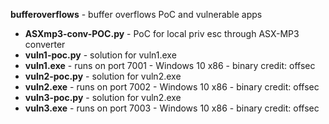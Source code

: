 <b>bufferoverflows</b> - buffer overflows PoC and vulnerable apps<br>
- <B>ASXmp3-conv-POC.py</B> - PoC for local priv esc through ASX-MP3 converter
- <B>vuln1-poc.py</B> - solution for vuln1.exe
- <B>vuln1.exe</B> - runs on port 7001 - Windows 10 x86 - binary credit: offsec
- <B>vuln2-poc.py</B> - solution for vuln2.exe
- <B>vuln2.exe</B> - runs on port 7002 - Windows 10 x86 - binary credit: offsec
- <B>vuln3-poc.py</B> - solution for vuln2.exe
- <B>vuln3.exe</B> - runs on port 7003 - Windows 10 x86 - binary credit: offsec
<br> 

